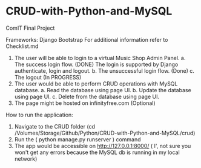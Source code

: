 # CRUD-with-Python-and-MySQL
ComIT Final Project

Frameworks:
Django
Bootstrap
For additional information refer to Checklist.md

1. The user will be able to login to a virtual Music Shop Admin Panel.
 a. The success login flow. (DONE) The login is supported by Django authenticate, login and logout.
 b. The unsuccessful login flow. (Done)
 c. The logout (In PROGRESS)
2. The user would be able to perform CRUD operations with MySQL database.
 a. Read the database using page UI.
 b. Update the database using page UI.
 c. Delete from the database using page UI.
3. The page might be hosted on infinityfree.com (Optional)


How to run the application:
1. Navigate to the CRUD folder (cd /Volumes/Storage/Github/Python/CRUD-with-Python-and-MySQL/crud)
2. Run the ( python manage.py runserver ) command
3. The app would be accessible on http://127.0.0.1:8000/ ( I', not sure you won't get any errors because the MySQL db is running in my local network)